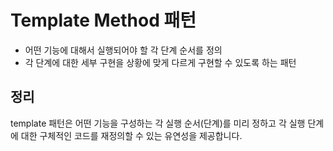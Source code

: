 # Template Method 패턴
- 어떤 기능에 대해서 실행되어야 할 각 단계 순서를 정의
- 각 단계에 대한 세부 구현을 상황에 맞게 다르게 구현할 수 있도록 하는 패턴

## 정리
template 패턴은 어떤 기능을 구성하는 각 실행 순서(단계)를 미리 정하고 각 실행 단계에 대한 구체적인 코드를 재정의할 수 있는 유연성을 제공합니다.